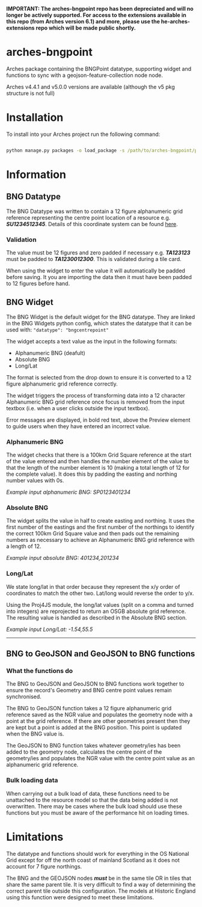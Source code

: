 **IMPORTANT: The arches-bngpoint repo has been depreciated and will no longer be actively supported.  For access to the extensions available in this repo (from Arches version 6.1) and more, please use the he-arches-extensions repo which will be made public shortly.**

# arches-bngpoint

Arches package containing the BNGPoint datatype, supporting widget and functions to sync with a geojson-feature-collection node node.

Arches v4.4.1 and v5.0.0 versions are available (although the v5 pkg structure is not full)

# Installation

To install into your Arches project run the following command:

```bat

python manage.py packages -o load_package -s /path/to/arches-bngpoint/pkg

```


# Information

## BNG Datatype

The BNG Datatype was written to contain a 12 figure alphanumeric grid reference representing the centre point location of a resource e.g. ***SU1234512345***. Details of this coordinate system can be found [here](https://en.wikipedia.org/wiki/Ordnance_Survey_National_Grid).

### Validation

The value must be 12 figures and zero padded if necessary e.g. ***TA123123*** must be padded to ***TA1230012300***. This is validated during a tile card.

When using the widget to enter the value it will automatically be padded before saving. It you are importing the data then it must have been padded to 12 figures before hand.


## BNG Widget

The BNG Widget is the default widget for the BNG datatype. They are linked in the BNG Widgets python config, which states the datatype that it can be used with: `"datatype": "bngcentrepoint" `

The widget accepts a text value as the input in the following formats:

* Alphanumeric BNG (deafult)
* Absolute BNG
* Long/Lat

The format is selected from the drop down to ensure it is converted to a 12 figure alphanumeric grid reference correctly. 

The widget triggers the process of transforming data into a 12 character Alphanumeric BNG grid reference once focus is removed from the input textbox (i.e. when a user clicks outside the input textbox).

Error messages are displayed, in bold red text, above the Preview element to guide users when they have entered an incorrect value.

### Alphanumeric BNG
The widget checks that there is a 100km Grid Square reference at the start of the value entered and then handles the number element of the value to that the length of the number element is 10 (making a total length of 12 for the complete value). It does this by padding the easting and northing number values with 0s.

*Example input alphanumeric BNG: SP0123401234*

### Absolute BNG
The widget splits the value in half to create easting and northing. It uses the first number of the eastings and the first number of the northings to identify the correct 100km Grid Square value and then pads out the remaining numbers as necessary to achieve an Alphanumeric BNG grid reference with a length of 12.

*Example input absolute BNG: 401234,201234*

### Long/Lat

We state long/lat in that order because they represent the x/y order of coordinates to match the other two. Lat/long would reverse the order to y/x.

Using the Proj4JS module, the long/lat values (split on a comma and turned into integers) are reprojected to return an OSGB absolute grid reference. The resulting value is handled as described in the Absolute BNG section.

*Example input Long/Lat: -1.54,55.5*


---
## BNG to GeoJSON  and GeoJSON to BNG functions


### What the functions do

The BNG to GeoJSON and GeoJSON to BNG functions work together to ensure the record's Geometry and BNG centre point values remain synchronised.

The BNG to GeoJSON function takes a 12 figure alphanumeric grid reference saved as the NGR value and populates the geometry node with a point at the grid reference.  If there are other geometries present then they are kept but a point is added at the BNG position. This point is updated when the BNG value is.

The GeoJSON to BNG function takes whatever geometry/ies has been added to the geometry node, calculates the centre point of the geometry/ies and populates the NGR value with the centre point value as an alphanumeric grid reference.


### Bulk loading data

When carrying out a bulk load of data, these functions need to be unattached to the resource model so that the data being added is not overwritten.  There may be cases where the bulk load should use these functions but you must be aware of the performance hit on loading times.

# Limitations

The datatype and functions should work for everything in the OS National Grid except for off the north coast of mainland Scotland as it does not account for 7 figure northings.

The BNG and the GEOJSON nodes ***must*** be in the same tile OR in tiles that share the same parent tile. It is very difficult to find a way of determining the correct parent tile outside this configuration. The models at Historic England using this function were designed to meet these limitations.